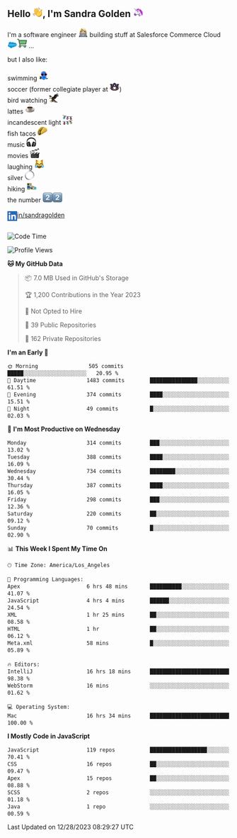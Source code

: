 ## Hello <img src="./static/emoji/wave.png" width="22" />, I'm Sandra Golden <img src="./static/emoji/unicorn-face.png" width="22" />

I'm a software engineer <img src="./static/emoji/female-technologist.png" width="22" /> building stuff at Salesforce Commerce Cloud <img src="./static/emoji/salesforce.png" width="22" /><img src="./static/emoji/commerce-cloud.png" width="22" />&nbsp;...

but I also like:<br/><br/>
swimming <img alt="swimming" src="./static/emoji/keep-swimming.png" width="22" /><br/>
soccer  (former collegiate player at <img src="./static/emoji/auburn.png" width="22" />)<br/>
bird watching <img src="./static/emoji/eagle.png" width="22" /><br/>
lattes <img src="./static/emoji/coffee.png" width="22" /><br/>
incandescent light <img src="./static/emoji/lights.png" width="22" /><br/>
fish tacos <img src="./static/emoji/taco.png" width="22" /><br/>
music <img src="./static/emoji/headphones.png" width="22" /><br/>
movies <img src="./static/emoji/movie-clapper.png" width="22" /><br/>
laughing <img src="./static/emoji/joy-cat.png" width="22" /><br/>
silver <img src="./static/emoji/silver-hoop.png" width="22" /><br/>
hiking <img src="./static/emoji/hiker.png" width="22" /><br/>
the number <img src="./static/emoji/two.png" width="22" /><img src="./static/emoji/two.png" width="22" />
<br/><br/>
<img align="left" alt="Sandra Golden | LinkedIn" width="22px" src="./static/emoji/linkedin.png" /> <a href="https://www.linkedin.com/in/sandragolden/">in/sandragolden</a>
<br/><br/>
<!--START_SECTION:waka-->
![Code Time](http://img.shields.io/badge/Code%20Time-87%20hrs%2032%20mins-blue)

![Profile Views](http://img.shields.io/badge/Profile%20Views-4-blue)

**🐱 My GitHub Data** 

> 📦 7.0 MB Used in GitHub's Storage 
 > 
> 🏆 1,200 Contributions in the Year 2023
 > 
> 🚫 Not Opted to Hire
 > 
> 📜 39 Public Repositories 
 > 
> 🔑 162 Private Repositories 
 > 
**I'm an Early 🐤** 

```text
🌞 Morning                505 commits         █████░░░░░░░░░░░░░░░░░░░░   20.95 % 
🌆 Daytime                1483 commits        ███████████████░░░░░░░░░░   61.51 % 
🌃 Evening                374 commits         ████░░░░░░░░░░░░░░░░░░░░░   15.51 % 
🌙 Night                  49 commits          █░░░░░░░░░░░░░░░░░░░░░░░░   02.03 % 
```
📅 **I'm Most Productive on Wednesday** 

```text
Monday                   314 commits         ███░░░░░░░░░░░░░░░░░░░░░░   13.02 % 
Tuesday                  388 commits         ████░░░░░░░░░░░░░░░░░░░░░   16.09 % 
Wednesday                734 commits         ████████░░░░░░░░░░░░░░░░░   30.44 % 
Thursday                 387 commits         ████░░░░░░░░░░░░░░░░░░░░░   16.05 % 
Friday                   298 commits         ███░░░░░░░░░░░░░░░░░░░░░░   12.36 % 
Saturday                 220 commits         ██░░░░░░░░░░░░░░░░░░░░░░░   09.12 % 
Sunday                   70 commits          █░░░░░░░░░░░░░░░░░░░░░░░░   02.90 % 
```


📊 **This Week I Spent My Time On** 

```text
🕑︎ Time Zone: America/Los_Angeles

💬 Programming Languages: 
Apex                     6 hrs 48 mins       ██████████░░░░░░░░░░░░░░░   41.07 % 
JavaScript               4 hrs 4 mins        ██████░░░░░░░░░░░░░░░░░░░   24.54 % 
XML                      1 hr 25 mins        ██░░░░░░░░░░░░░░░░░░░░░░░   08.58 % 
HTML                     1 hr                ██░░░░░░░░░░░░░░░░░░░░░░░   06.12 % 
Meta.xml                 58 mins             █░░░░░░░░░░░░░░░░░░░░░░░░   05.89 % 

🔥 Editors: 
IntelliJ                 16 hrs 18 mins      █████████████████████████   98.38 % 
WebStorm                 16 mins             ░░░░░░░░░░░░░░░░░░░░░░░░░   01.62 % 

💻 Operating System: 
Mac                      16 hrs 34 mins      █████████████████████████   100.00 % 
```

**I Mostly Code in JavaScript** 

```text
JavaScript               119 repos           ██████████████████░░░░░░░   70.41 % 
CSS                      16 repos            ██░░░░░░░░░░░░░░░░░░░░░░░   09.47 % 
Apex                     15 repos            ██░░░░░░░░░░░░░░░░░░░░░░░   08.88 % 
SCSS                     2 repos             ░░░░░░░░░░░░░░░░░░░░░░░░░   01.18 % 
Java                     1 repo              ░░░░░░░░░░░░░░░░░░░░░░░░░   00.59 % 
```




 Last Updated on 12/28/2023 08:29:27 UTC
<!--END_SECTION:waka-->
